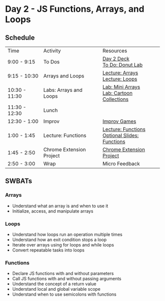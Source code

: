 # Day 2 - JS Functions, Arrays, and Loops

## Schedule

<table>
    <tr>
        <td>Time</td>
        <td>Activity</td>
        <td>Resources</td>
    </tr>
    <tr>
        <td>9:00 - 9:15</td>
        <td> To Dos</td>
        <td>
        <a href="https://docs.google.com/presentation/d/1EEdJuHPJBXX_isPQqWB-Rg4V7Cp4C0oWHpQmNQfQdUY/edit">Day 2 Deck</a></br>
        <a href="https://github.com/learn-co-curriculum/js-donut-lab">To Do: Donut Lab</a>
        <br>
        </td>
    </tr>
    <tr>
        <td>9:15 - 10:30</td>
        <td>Arrays and Loops</td>
        <td> 
          <a href="lectures/arrays/LECTURE.md">Lecture: Arrays</a></br>
          <a href="lectures/loops/LECTURE.md">Lecture: Loops</a></br>
        </td>
    </tr>
    <tr>
        <td>10:30 - 11:30</td>
        <td>Labs: Arrays and Loops</td>
        <td> 
            <a href="https://github.com/learn-co-curriculum/hs-js-arrays-mini-lab">Lab: Mini Arrays</a></br>
            <a href="https://github.com/learn-co-curriculum/hs-js-cartoon-collections">Lab: Cartoon Collections</a></br>
        </td>
    </tr>
    <tr>
      <td>11:30 - 12:30</td>
      <td>Lunch</td>
      <td></td>
    </tr>
    <tr>
      <td>12:30 - 1:00</td>
      <td>Improv</td>
      <td> <a href="https://github.com/learn-co-curriculum/tf-improv-games">Improv Games</a></td>
    </tr>
    <tr>
      <td>1:00 - 1:45</td>
      <td>Lecture: Functions</td>
      <td> 
        <a href="lectures/functions/LECTURE.md">Lecture: Functions</a></br>
        <a href="https://docs.google.com/presentation/d/1yoZyfQbvEfw53Pp03Bd_ziY8-Ai0jqCeQ0NKy4EAce8">Optional Slides: Functions</a></br>        
      </td>
    </tr>
    <tr>
      <td>1:45 - 2:50</td>
      <td>Chrome Extension Project</td>
      <td> 
        <a href="https://github.com/learn-co-curriculum/hs-chrome-extension-tutorial">Chrome Extension Project</a>
      </td>
    </tr>
    <tr>
      <td>2:50 - 3:00</td>
      <td>Wrap</td>
      <td> Micro Feedback
      </td>
    </tr>

</table>

## SWBATs

### Arrays

+ Understand what an array is and when to use it
+ Initialize, access, and manipulate arrays

### Loops

+ Understand how loops run an operation multiple times
+ Understand how an exit condition stops a loop
+ Iterate over arrays using for loops and while loops
+ Convert repeatable tasks into loops

### Functions

+ Declare JS functions with and without parameters
+ Call JS functions with and without passing arguments
+ Understand the concept of a return value
+ Understand local and global variable scope
+ Understand when to use semicolons with functions

